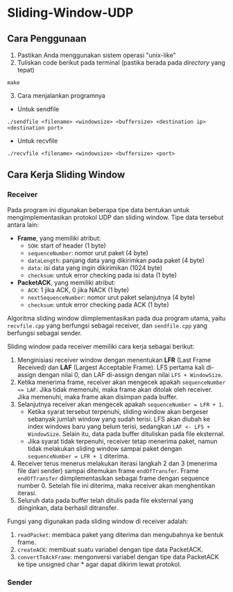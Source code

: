 # Sliding-Window-UDP

## Cara Penggunaan
1. Pastikan Anda menggunakan sistem operasi "unix-like"
2. Tuliskan code berikut pada terminal (pastika berada pada *directory* yang tepat)
```
make
```
3. Cara menjalankan programnya
- Untuk sendfile
```
./sendfile <filename> <windowsize> <buffersize> <destination ip> <destination port>
```
- Untuk recvfile
```
./recvfile <filename> <windowsize> <buffersize> <port>
```

## Cara Kerja Sliding Window
### Receiver
Pada program ini digunakan beberapa tipe data bentukan untuk mengimplementasikan protokol UDP dan sliding window. Tipe data tersebut antara lain:
- <b>Frame</b>, yang memiliki atribut:
    - `SOH`: start of header (1 byte)
    - `sequenceNumber`: nomor urut paket (4 byte)
    - `dataLength`: panjang data yang dikirimkan pada paket (4 byte)
    - `data`: isi data yang ingin dikirimikan (1024 byte)
    - `checksum`: untuk error checking pada isi data (1 byte)
- <b>PacketACK</b>, yang memiliki atribut:
    - `ACK`: 1 jika ACK, 0 jika NACK (1 byte)
    - `nextSequenceNumber`: nomor urut paket selanjutnya (4 byte)
    - `checksum`: untuk error checking pada ACK (1 byte)

Algoritma sliding window diimplementasikan pada dua program utama, yaitu `recvfile.cpp` yang berfungsi sebagai receiver, dan `sendfile.cpp` yang berfungsi sebagai sender.

Sliding window pada receiver memiliki cara kerja sebagai berikut:
1. Menginisiasi receiver window dengan menentukan **LFR** (Last Frame Received) dan **LAF** (Largest Acceptable Frame). LFS pertama kali di-assign dengan nilai 0, dan LAF di-assign dengan nilai `LFS + WindowSize`.
2. Ketika menerima frame, receiver akan mengecek apakah `sequenceNumber <= LAF`. Jika tidak memenuhi, maka frame akan ditolak oleh receiver. Jika memenuhi, maka frame akan disimpan pada buffer.
3. Selanjutnya receiver akan mengecek apakah `sequenceNumber = LFR + 1`. 
    - Ketika syarat tersebut terpenuhi, sliding window akan bergeser sebanyak jumlah window yang sudah terisi. LFS akan diubah ke index windows baru yang belum terisi, sedangkan `LAF <- LFS + WindowSize`. Selain itu, data pada buffer dituliskan pada file eksternal.
    - Jika syarat tidak terpenuhi, receiver tetap menerima paket, namun tidak melakukan sliding window sampai paket dengan `sequenceNumber = LFR + 1` diterima.
4. Receiver terus menerus melakukan iterasi langkah 2 dan 3 (menerima file dari sender) sampai ditemukan frame `endOfTransfer`. Frame `endOfTransfer` diimplementasikan sebagai frame dengan sequence number 0. Setelah file ini diterima, maka receiver akan menghentikan iterasi.
5. Seluruh data pada buffer telah ditulis pada file eksternal yang diinginkan, data berhasil ditransfer. 

Fungsi yang digunakan pada sliding window di receiver adalah:
1. `readPacket`: membaca paket yang diterima dan mengubahnya ke bentuk frame.
2. `createACK`: membuat suatu variabel dengan tipe data PacketACK.
3. `convertToAckFrame`: mengonversi variabel dengan tipe data PacketACK ke tipe unsigned char * agar dapat dikirim lewat protokol.

### Sender